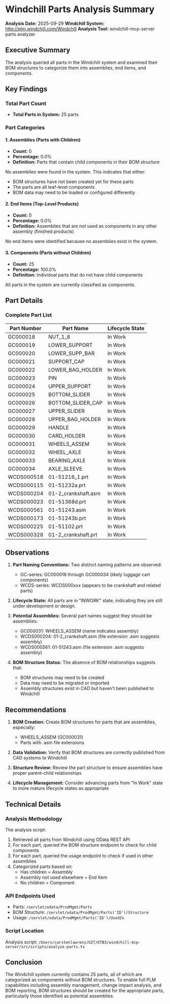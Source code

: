 # Windchill Parts Analysis Summary

**Analysis Date:** 2025-09-29
**Windchill System:** http://plm.windchill.com/Windchill
**Analysis Tool:** windchill-mcp-server parts analyzer

## Executive Summary

The analysis queried all parts in the Windchill system and examined their BOM structures to categorize them into assemblies, end items, and components.

## Key Findings

### Total Part Count
- **Total Parts in System:** 25 parts

### Part Categories

#### 1. Assemblies (Parts with Children)
- **Count:** 0
- **Percentage:** 0.0%
- **Definition:** Parts that contain child components in their BOM structure

No assemblies were found in the system. This indicates that either:
- BOM structures have not been created yet for these parts
- The parts are all leaf-level components
- BOM data may need to be loaded or configured differently

#### 2. End Items (Top-Level Products)
- **Count:** 0
- **Percentage:** 0.0%
- **Definition:** Assemblies that are not used as components in any other assembly (finished products)

No end items were identified because no assemblies exist in the system.

#### 3. Components (Parts without Children)
- **Count:** 25
- **Percentage:** 100.0%
- **Definition:** Individual parts that do not have child components

All parts in the system are currently classified as components.

## Part Details

### Complete Part List

| Part Number | Part Name | Lifecycle State |
|-------------|-----------|-----------------|
| GC000018 | NUT_1_8 | In Work |
| GC000019 | LOWER_SUPPORT | In Work |
| GC000020 | LOWER_SUPP_BAR | In Work |
| GC000021 | SUPPORT_CAP | In Work |
| GC000022 | LOWER_BAG_HOLDER | In Work |
| GC000023 | PIN | In Work |
| GC000024 | UPPER_SUPPORT | In Work |
| GC000025 | BOTTOM_SLIDER | In Work |
| GC000026 | BOTTOM_SLIDER_CAP | In Work |
| GC000027 | UPPER_SLIDER | In Work |
| GC000028 | UPPER_BAG_HOLDER | In Work |
| GC000029 | HANDLE | In Work |
| GC000030 | CARD_HOLDER | In Work |
| GC000031 | WHEELS_ASSEM | In Work |
| GC000032 | WHEEL_AXLE | In Work |
| GC000033 | BEARING_AXLE | In Work |
| GC000034 | AXLE_SLEEVE | In Work |
| WCDS000518 | 01-51216_1.prt | In Work |
| WCDS000115 | 01-51232a.prt | In Work |
| WCDS000204 | 01-2_crankshaft.asm | In Work |
| WCDS000023 | 01-51368d.prt | In Work |
| WCDS000561 | 01-51243.asm | In Work |
| WCDS000173 | 01-51243b.prt | In Work |
| WCDS000225 | 01-51102.prt | In Work |
| WCDS000328 | 01-2_crankshaft.prt | In Work |

## Observations

1. **Part Naming Conventions:** Two distinct naming patterns are observed:
   - GC-series: GC000018 through GC000034 (likely luggage cart components)
   - WCDS-series: WCDS000xxx (appears to be crankshaft and related parts)

2. **Lifecycle State:** All parts are in "INWORK" state, indicating they are still under development or design.

3. **Potential Assemblies:** Several part names suggest they should be assemblies:
   - GC000031: WHEELS_ASSEM (name indicates assembly)
   - WCDS000204: 01-2_crankshaft.asm (file extension .asm suggests assembly)
   - WCDS000561: 01-51243.asm (file extension .asm suggests assembly)

4. **BOM Structure Status:** The absence of BOM relationships suggests that:
   - BOM structures may need to be created
   - Data may need to be migrated or imported
   - Assembly structures exist in CAD but haven't been published to Windchill

## Recommendations

1. **BOM Creation:** Create BOM structures for parts that are assemblies, especially:
   - WHEELS_ASSEM (GC000031)
   - Parts with .asm file extensions

2. **Data Validation:** Verify that BOM structures are correctly published from CAD systems to Windchill

3. **Structure Review:** Review the part structure to ensure assemblies have proper parent-child relationships

4. **Lifecycle Management:** Consider advancing parts from "In Work" state to more mature lifecycle states as appropriate

## Technical Details

### Analysis Methodology

The analysis script:
1. Retrieved all parts from Windchill using OData REST API
2. For each part, queried the BOM structure endpoint to check for child components
3. For each part, queried the usage endpoint to check if used in other assemblies
4. Categorized parts based on:
   - Has children = Assembly
   - Assembly not used elsewhere = End Item
   - No children = Component

### API Endpoints Used
- Parts: `/servlet/odata/ProdMgmt/Parts`
- BOM Structure: `/servlet/odata/ProdMgmt/Parts('ID')/Structure`
- Usage: `/servlet/odata/ProdMgmt/Parts('ID')/UsedIn`

### Script Location
Analysis script: `/Users/carstenlawrenz/GIT/KTB3/windchill-mcp-server/src/scripts/analyze-parts.ts`

## Conclusion

The Windchill system currently contains 25 parts, all of which are categorized as components without BOM structures. To enable full PLM capabilities including assembly management, change impact analysis, and BOM reporting, BOM structures should be created for the appropriate parts, particularly those identified as potential assemblies.